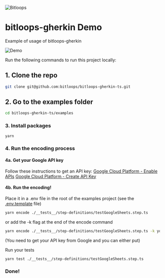 ![Bitloops](https://storage.googleapis.com/wwwbitloopscom/bitloops-logo_320x80.png)

# bitloops-gherkin Demo

Example of usage of bitloops-gherkin

![Demo](https://storage.googleapis.com/bitloops-github-assets/bitloops-gherkin.gif)

Run the following commands to run this project locally:

## 1. Clone the repo

```bash
git clone git@github.com:bitloops/bitloops-gherkin-ts.git
```

## 2. Go to the examples folder

```bash
cd bitloops-gherkin-ts/examples
```

### 3. Install packages

```bash
yarn
```

### 4. Run the encoding process

#### 4a. Get your Google API key

Follow these instructions to get an API key:
[Google Cloud Platform - Enable APIs](https://developers.google.com/workspace/guides/enable-apis)
[Google Cloud Platform - Create API Key](https://developers.google.com/workspace/guides/create-credentials#api-key)

#### 4b. Run the encoding!

Place it in a .env file in the root of the examples project (see the [.env.template](https://github.com/bitloops/bitloops-gherkin-ts/blob/main/examples/.env.template) file)

```bash
yarn encode ./__tests__/step-definitions/testGoogleSheets.step.ts
```

or add the -k flag at the end of the encode command

```bash
yarn encode ./__tests__/step-definitions/testGoogleSheets.step.ts -k yourAPIkeyHere
```

(You need to get your API key from Google and you can either put)

Run your tests

```bash
yarn test ./__tests__/step-definitions/testGoogleSheets.step.ts
```

### Done!